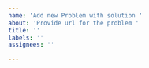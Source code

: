 ```yaml
---
name: 'Add new Problem with solution '
about: 'Provide url for the problem '
title: ''
labels: ''
assignees: ''

---
```



